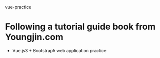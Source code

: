 vue-practice

# Following a tutorial guide book from Youngjin.com
- Vue.js3 + Bootstrap5 web application practice